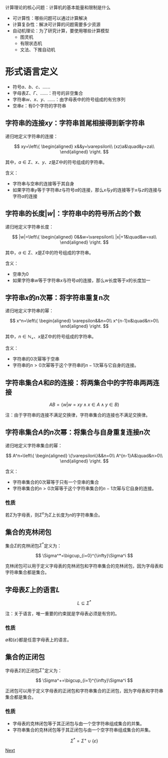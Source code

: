 计算理论的核心问题：计算机的基本能量和限制是什么

* 可计算性：哪些问题可以通过计算解决
* 计算复杂性：解决可计算的问题需要多少资源
* 自动机理论：为了研究计算，要使用哪些计算模型
  * 图灵机
  * 有限状态机
  * 文法、下推自动机

# 形式语言定义

* 符号$a$、$b$、$c$、......
* 字母表$\Sigma$、$\Gamma$、......：符号的非空集合
* 字符串$w$、$x$、$y$、......：由字母表中的符号组成的有穷序列
* 空串$\varepsilon$：有0个字符的字符串

## 字符串的连接$xy$：字符串首尾相接得到新字符串

递归地定义字符串的连接：

$$
xy=\left\{
\begin{aligned}
    x&&y=\varepsilon\\
    (xz)a&\quad&y=za\\
\end{aligned}
\right.
$$

其中，$a\in\Sigma$、$x$、$y$、$z$是$\Sigma$中的符号组成的字符串。

含义：
* 字符串与空串的连接等于其自身
* 如果字符串$y$等于字符串$z$与符号$a$的连接，那么$x$与$y$的连接等于$x$与$z$的连接与字符$a$的连接

## 字符串的长度$|w|$：字符串中的符号所占的个数

递归地定义字符串长度：

$$
|w|=\left\{
\begin{aligned}
    0&&w=\varepsilon\\
    |x|+1&\quad&w=xa\\
\end{aligned}
\right.
$$

其中，$a\in\Sigma$、$x$是$\Sigma$中的符号组成的字符串。

含义：
* 空串为0
* 如果字符串$w$等于字符串$x$与符号$a$的连接，那么$w$长度等于$x$的长度加一

## 字符串$x$的$n$次幂：将字符串重复n次

递归地定义字符串的幂：

$$
x^n=\left\{
\begin{aligned}
    \varepsilon&&n=0\\
    x^{n-1}x&\quad&n>0\\
\end{aligned}
\right.
$$

其中，$n\in\mathbb{N}_+$、$x$是$\Sigma$中的符号组成的字符串。

含义：
* 字符串的0次幂等于空串
* 字符串的$n>0$次幂等于这个字符串的$n-1$次幂与它自身的连接。

## 字符串集合$A$和$B$的连接：将两集合中的字符串两两连接

$$AB=\{w|w=xy\wedge x\in A\wedge y\in B\}$$

注：由于字符串的连接不满足交换律，字符串集合的连接也不满足交换律。

## 字符串集合$A$的$n$次幂：将集合与自身重复连接$n$次

递归地定义字符串集合的幂：

$$
A^n=\left\{
\begin{aligned}
    \{\varepsilon\}&&n=0\\
    A^{n-1}A&\quad&n>0\\
\end{aligned}
\right.
$$

含义：
* 字符串集合的0次幂等于只有一个空串的集合
* 字符串集合的$n>0$次幂等于这个字符串集合的$n-1$次幂与它自身的连接。

### 性质

若$\Sigma$为字母表，则$\Sigma^n$为$\Sigma$上长度为$n$的字符串集合。

## 集合的克林闭包

集合$\Sigma$的克林闭包$\Sigma^*$定义为：

$$
\Sigma^*=\bigcup_{i=0}^{\infty}\Sigma^i
$$

克林闭包可以用于定义字母表的克林闭包和字符串集合的克林闭包，因为字母表和字符串集合都是集合。

## 字母表$\Sigma$上的语言$L$

$$
L\subseteq\Sigma^*
$$

注：关于语言，唯一重要的约束就是字母表必须是有穷的。

### 性质

$\emptyset$和$\{\varepsilon\}$都是任意字母表上的语言。

## 集合的正闭包

字母表$\Sigma$的正闭包$\Sigma^+$定义为：

$$
\Sigma^+=\bigcup_{i=1}^{\infty}\Sigma^i
$$

正闭包可以用于定义字母表的正闭包和字符串集合的正闭包，因为字母表和字符串集合都是集合。

### 性质

* 字母表的克林闭包等于其正闭包与由一个空字符串组成集合的并集。
* 字符串集合的克林闭包等于其正闭包与由一个空字符串组成集合的并集。

$$
\Sigma^*=\Sigma^+\cup\{\varepsilon\}
$$

[Next](./有穷自动机.md)